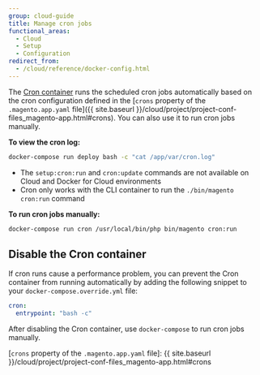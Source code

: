 ```yaml
---
group: cloud-guide
title: Manage cron jobs
functional_areas:
  - Cloud
  - Setup
  - Configuration
redirect_from:
  - /cloud/reference/docker-config.html
---
```


The [Cron container] runs the scheduled cron jobs automatically based on the cron configuration defined in the [`crons` property of the `.magento.app.yaml` file]({{ site.baseurl }}/cloud/project/project-conf-files_magento-app.html#crons). You can also use it to run cron jobs manually.

**To view the cron log:**

```bash
docker-compose run deploy bash -c "cat /app/var/cron.log"
```

-  The `setup:cron:run` and `cron:update` commands are not available on Cloud and Docker for Cloud environments
-  Cron only works with the CLI container to run the `./bin/magento cron:run` command

**To run cron jobs manually:**

```bash
docker-compose run cron /usr/local/bin/php bin/magento cron:run
```

## Disable the Cron container

If cron runs cause a performance problem, you can prevent the Cron container from running automatically by adding the following snippet to your `docker-compose.override.yml` file:

```yaml
cron:
  entrypoint: "bash -c"
```

After disabling the Cron container, use `docker-compose` to run cron jobs manually.

[Cron container]: {{site.baseurl}}/cloud/docker/docker-containers-cli.html
[`crons` property of the `.magento.app.yaml` file]: {{ site.baseurl }}/cloud/project/project-conf-files_magento-app.html#crons
